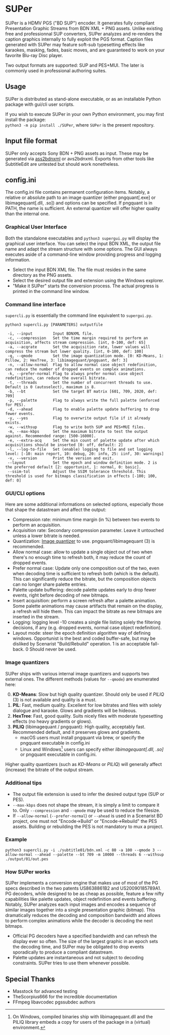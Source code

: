 # SUPer
SUPer is a HDMV PGS ("BD SUP") encoder. It generates fully compliant Presentation Graphic Streams from BDN XML + PNG assets.
Unlike existing free and professionnal SUP converters, SUPer analyzes and re-renders the caption graphics internally to fully exploit the PGS format. Caption files generated with SUPer may feature soft-sub typesetting effects like karaokes, masking, fades, basic moves, and are guaranteed to work on your favorite Blu-ray Disc player.

Two output formats are supported: SUP and PES+MUI. The later is commonly used in professional authoring suites.

## Usage
SUPer is distributed as stand-alone executable, or as an installable Python package with gui/cli user scripts.

If you wish to execute SUPer in your own Python environment, you may first install the package:<br/>
`python3 -m pip install ./SUPer`,  where `SUPer` is the present repository.

## Input file format
SUPer only accepts Sony BDN + PNG assets as input. These may be generated via [ass2bdnxml](https://github.com/cubicibo/ass2bdnxml) or avs2bdnxml. Exports from other tools like SubtitleEdit are untested but should work nonetheless.

## config.ini
The config.ini file contains permanent configuration items. Notably, a relative or absolute path to an image quantizer (either pngquant[.exe] or libimagequant[.dll, .so]) and options can be specified. If pngquant is in PATH, the name is sufficient. An external quantizer will offer higher quality than the internal one.

### Graphical User Interface
Both the standalone executables and `python3 supergui.py` will display the graphical user interface. You can select the input BDN XML, the output file name and adapt the stream structure with some options. The GUI always executes aside of a command-line window providing progress and logging information.

- Select the input BDN XML file. The file must resides in the same directory as the PNG assets.
- Select the desired output file and extension using the Windows explorer.
- "Make it SUPer" starts the conversion process. The actual progress is printed in the command line window.

### Command line interface
`supercli.py` is essentially the command line equivalent to `supergui.py`. 

`python3 supercli.py [PARAMETERS] outputfile`

```
 -i, --input         Input BDNXML file.
 -c, --compression   Set the time margin required to perform an acquisition, affects stream compression. [int, 0-100, def: 65]
 -a, --acqrate       Set the acquisition rate, lower values will compress the stream but lower quality. [int, 0-100, def: 100]
 -q, --qmode         Set the image quantization mode. [0: KD-Means, 1: Pillow, 2: HexTree, 3: libimagequant/pngquant, def: 3]
 -n, --allow-normal  Flag to allow normal case object redefinition, can reduce the number of dropped events on complex animations.
 -k, --prefer-normal Flag to always prefer normal case object redefinition, can reduce the overall bitrate.
 -t, --threads       Set the number of concurrent threads to use. Default is 0 (autoselect), maximum is 8.
 -b, --bt            Set the target BT matrix [601, 709, 2020, def: 709]
 -p, --palette       Flag to always write the full palette (enforced for PES).
 -d, --ahead         Flag to enable palette update buffering to drop fewer events.
 -y, --yes           Flag to overwrite output file if it already exists.
 -w, --withsup       Flag to write both SUP and PES+MUI files.
 -m, --max-kbps      Set the maximum bitrate to test the output against. Recommended range: [500-16000].
 -e, --extra-acq     Set the min count of palette update after which acquisitions should be inserted [0: off, default: 2]
 -l, --log-to-file   Set (enable) logging to file and set logging level: [-10: main report, 10: debug, 20: info, 25: iinf, 30: warnings]
 -v, --version       Print the version and exit.
 --layout            Set the epoch and window definition mode. 2 is the preferred default [2: opportunist, 1: normal, 0: basic].
 --ssim-tol          Adjust the SSIM tolerance threshold. This threshold is used for bitmaps classification in effects [-100; 100, def: 0] 
```

### GUI/CLI options
Here are some additional informations on selected options, especially those that shape the datastream and affect the output:
- Compression rate: minimum time margin (in %) between two events to perform an acquisition.
- Acquisition rate: Secondary compression parameter. Leave it untouched unless a lower bitrate is needed.
- Quantization: [Image quantizer](#image-quantizers) to use. pngquant/libimagequant (3) is recommended.
- Allow normal case: allow to update a single object out of two when there's no enough time to refresh both, it may reduce the count of dropped events.
- Prefer normal case: Update only one composition out of the two, even when decoding time is sufficient to refresh both (which is the default). This can significantly reduce the bitrate, but the composition objects can no longer share palette entries.
- Palette update buffering: decode palette updates early to drop fewer events, right before decoding of new bitmaps.
- Insert acquisition: perform a screen refresh after a palette animation. Some palette animations may cause artifacts that remain on the display, a refresh will hide them. This can impact the bitrate as new bitmaps are inserted in the stream.
- Logging: logging level -10 creates a single file listing solely the filtering decisions, if any (e.g. dropped events, normal case object redefinition).
- Layout mode: steer the epoch definition algorithm way of defining windows. Opportunist is the best and coded buffer-safe, but may be disliked by Scenarist "Build/Rebuild" operation. 1 is an acceptable fall-back. 0 Should never be used.

### Image quantizers
SUPer ships with various internal image quantizers and supports two external ones. The different methods (values for `--qmode`) are enumerated here:

0. **KD-Means**: Slow but high quality quantizer. Should only be used if *PILIQ* (3) is not available and quality is a must.
1. **PIL**: Fast, medium quality. Excellent for low bitrates and files with solely dialogue and karaoke. Glows and gradients will be hideous.
2. **HexTree**: Fast, good quality. Suits nicely files with moderate typesetting effects (no heavy gradients or glows).
3. **PILIQ** (libimagequant / pngquant): High quality, acceptably fast. Recommended default, and it preserves glows and gradients.
    - macOS users must install pngquant via brew, or specify the pngquant executable in config.ini
    - Linux and Windows[^1] users can specify either *libimagequant[.dll, .so]* or pngquant executable in config.ini.

Higher quality quantizers (such as *KD-Means* or *PILIQ*) will generally affect (increase) the bitrate of the output stream.

[^1]: On Windows, compiled binaries ship with libimagequant.dll and the PILIQ library embeds a copy for users of the package in a (virtual) environment.

### Additional tips  
- The output file extension is used to infer the desired output type (SUP or PES).
- `--max-kbps` does not shape the stream, it is simply a limit to compare it to. Only `--compression` and `--qmode` may be used to reduce the filesize.
- If `--allow-normal` (`--prefer-normal`) or `--ahead` is used in a Scenarist BD project, one must not "Encode->Build" or "Encode->Rebuild" the PES assets. Building or rebuilding the PES is not mandatory to mux a project.

### Example
`python3 supercli.py -i ./subtitle01/bdn.xml -c 80 -a 100 --qmode 3 --allow-normal --ahead --palette --bt 709 -m 10000 --threads 6 --withsup ./output/01/out.pes`

### How SUPer works
SUPer implements a conversion engine that makes use of most of the PG specs described in the two patents US8638861B2 and US20090185789A1. PG decoders, while designed to be as cheap as possible, feature a few nifty capabilities like palette updates, object redefinition and events buffering. Notably, SUPer analyzes each input images and encodes a sequence of similar images together into a single presentation graphic (bitmap). This dramatically reduces the decoding and composition bandwidth and allows to perform complex animations while the decoder is decoding the next bitmaps.

- Official PG decoders have a specified bandwidth and can refresh the display ever so often. The size of the largest graphic in an epoch sets the decoding time, and SUPer may be obligated to drop events sporadically to produce a compliant datastream.
- Palette updates are instantaneous and not subject to decoding constraints. SUPer tries to use them whenever possible.

## Special Thanks
- Masstock for advanced testing
- TheScorpius666 for the incredible documentation
- FFmpeg libavcodec pgssubdec authors
